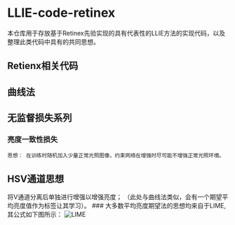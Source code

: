 # LLIE-code-retinex

本仓库用于存放基于Retinex先验实现的具有代表性的LLIE方法的实现代码，以及整理此类代码中具有的共同思想。

## Retienx相关代码

## 曲线法

## 无监督损失系列
  ### 亮度一致性损失
    思想： 在训练时随机加入少量正常光照图像，约束网络在增强时尽可能不增强正常光照环境。

## HSV通道思想
  将V通道分离后单独进行增强以增强亮度；
  （此处与曲线法类似，会有一个期望平均亮度值作为标签让其学习）。
     ### 大多数平均亮度期望法的思想均来自于LIME,其公式如下图所示：
     ![LIME](image/cruve.jpg)
